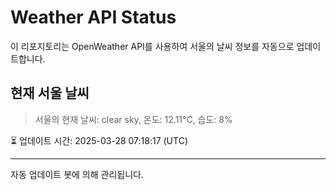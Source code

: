 
# Weather API Status

이 리포지토리는 OpenWeather API를 사용하여 서울의 날씨 정보를 자동으로 업데이트합니다.

## 현재 서울 날씨
> 서울의 현재 날씨: clear sky, 온도: 12.11°C, 습도: 8%

⏳ 업데이트 시간: 2025-03-28 07:18:17 (UTC)

---
자동 업데이트 봇에 의해 관리됩니다.
